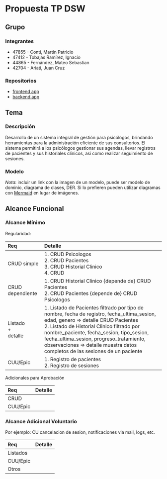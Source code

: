 # Propuesta TP DSW

## Grupo

### Integrantes

- 47855 - Conti, Martin Patricio
- 47412 - Tobajas Ramírez, Ignacio
- 44865 - Fernández, Mateo Sebastian
- 42704 - Ariati, Juan Cruz

### Repositorios

- [frontend app](https://github.com/iamyeizi/dsw-frontend)
- [backend app](https://github.com/iamyeizi/dsw-backend)

## Tema

### Descripción

Desarrollo de un sistema integral de gestión para psicólogos, brindando herramientas para la administración eficiente de sus consultorios. El sistema permitirá a los psicólogos gestionar sus agendas, llevar registros de pacientes y sus historiales clínicos, así como realizar seguimiento de sesiones.

### Modelo

*Nota*: incluir un link con la imagen de un modelo, puede ser modelo de dominio, diagrama de clases, DER. Si lo prefieren pueden utilizar diagramas con [Mermaid](https://mermaid.js.org/) en lugar de imágenes.

## Alcance Funcional

### Alcance Mínimo

Regularidad:

| Req | Detalle |
|:-|:-|
| CRUD simple | 1. CRUD Psicologos<br>2. CRUD Pacientes<br>3. CRUD Historial Clinico<br>4. CRUD |
| CRUD dependiente | 1. CRUD Historial Clinico {depende de} CRUD Pacientes<br>2. CRUD Pacientes {depende de} CRUD Psicologos |
| Listado<br>+<br>detalle | 1. Listado de Pacientes filtrado por tipo de nombre, fecha de registro, fecha_ultima_sesion, edad, genero => detalle CRUD Pacientes<br>2. Listado de Historial Clinico filtrado por nombre_paciente,  fecha_sesion, tipo_sesion, fecha_ultima_sesion, progreso_tratamiento, observaciones => detalle muestra datos completos de las sesiones de un paciente |
| CUU/Epic | 1. Registro de pacientes<br>2. Registro de sesiones  |

Adicionales para Aprobación

| Req | Detalle |
|:-|:-|
| CRUD ||
| CUU/Epic ||

### Alcance Adicional Voluntario

Por ejemplo: CU cancelacion de sesion, notificaciones via mail, logs, etc.

| Req | Detalle |
|:-|:-|
| Listados |  |
| CUU/Epic |  |
| Otros |  |
